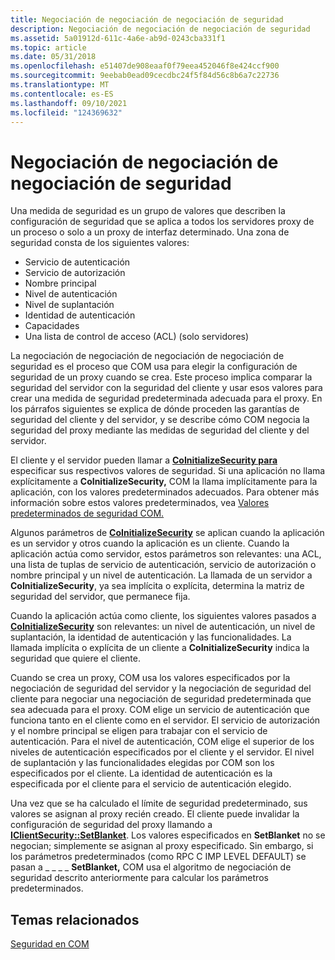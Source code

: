 ```yaml
---
title: Negociación de negociación de negociación de seguridad
description: Negociación de negociación de negociación de seguridad
ms.assetid: 5a01912d-611c-4a6e-ab9d-0243cba331f1
ms.topic: article
ms.date: 05/31/2018
ms.openlocfilehash: e51407de908eaaf0f79eea452046f8e424ccf900
ms.sourcegitcommit: 9eebab0ead09cecdbc24f5f84d56c8b6a7c22736
ms.translationtype: MT
ms.contentlocale: es-ES
ms.lasthandoff: 09/10/2021
ms.locfileid: "124369632"
---
```

# <a name="security-blanket-negotiation"></a>Negociación de negociación de negociación de seguridad

Una medida de seguridad es un grupo de valores que describen la configuración de seguridad que se aplica a todos los servidores proxy de un proceso o solo a un proxy de interfaz determinado. Una zona de seguridad consta de los siguientes valores:

-   Servicio de autenticación
-   Servicio de autorización
-   Nombre principal
-   Nivel de autenticación
-   Nivel de suplantación
-   Identidad de autenticación
-   Capacidades
-   Una lista de control de acceso (ACL) (solo servidores)

La negociación de negociación de negociación de negociación de seguridad es el proceso que COM usa para elegir la configuración de seguridad de un proxy cuando se crea. Este proceso implica comparar la seguridad del servidor con la seguridad del cliente y usar esos valores para crear una medida de seguridad predeterminada adecuada para el proxy. En los párrafos siguientes se explica de dónde proceden las garantías de seguridad del cliente y del servidor, y se describe cómo COM negocia la seguridad del proxy mediante las medidas de seguridad del cliente y del servidor.

El cliente y el servidor pueden llamar a [**CoInitializeSecurity para**](/windows/desktop/api/combaseapi/nf-combaseapi-coinitializesecurity) especificar sus respectivos valores de seguridad. Si una aplicación no llama explícitamente a **CoInitializeSecurity,** COM la llama implícitamente para la aplicación, con los valores predeterminados adecuados. Para obtener más información sobre estos valores predeterminados, vea [Valores predeterminados de seguridad COM.](com-security-defaults.md)

Algunos parámetros de [**CoInitializeSecurity**](/windows/desktop/api/combaseapi/nf-combaseapi-coinitializesecurity) se aplican cuando la aplicación es un servidor y otros cuando la aplicación es un cliente. Cuando la aplicación actúa como servidor, estos parámetros son relevantes: una ACL, una lista de tuplas de servicio de autenticación, servicio de autorización o nombre principal y un nivel de autenticación. La llamada de un servidor a **CoInitializeSecurity**, ya sea implícita o explícita, determina la matriz de seguridad del servidor, que permanece fija.

Cuando la aplicación actúa como cliente, los siguientes valores pasados a [**CoInitializeSecurity**](/windows/desktop/api/combaseapi/nf-combaseapi-coinitializesecurity) son relevantes: un nivel de autenticación, un nivel de suplantación, la identidad de autenticación y las funcionalidades. La llamada implícita o explícita de un cliente a **CoInitializeSecurity** indica la seguridad que quiere el cliente.

Cuando se crea un proxy, COM usa los valores especificados por la negociación de seguridad del servidor y la negociación de seguridad del cliente para negociar una negociación de seguridad predeterminada que sea adecuada para el proxy. COM elige un servicio de autenticación que funciona tanto en el cliente como en el servidor. El servicio de autorización y el nombre principal se eligen para trabajar con el servicio de autenticación. Para el nivel de autenticación, COM elige el superior de los niveles de autenticación especificados por el cliente y el servidor. El nivel de suplantación y las funcionalidades elegidas por COM son los especificados por el cliente. La identidad de autenticación es la especificada por el cliente para el servicio de autenticación elegido.

Una vez que se ha calculado el límite de seguridad predeterminado, sus valores se asignan al proxy recién creado. El cliente puede invalidar la configuración de seguridad del proxy llamando a [**IClientSecurity::SetBlanket**](/windows/win32/api/objidl/nf-objidl-iclientsecurity-setblanket). Los valores especificados en **SetBlanket** no se negocian; simplemente se asignan al proxy especificado. Sin embargo, si los parámetros predeterminados (como RPC C IMP LEVEL DEFAULT) se pasan a \_ \_ \_ \_ **SetBlanket,** COM usa el algoritmo de negociación de seguridad descrito anteriormente para calcular los parámetros predeterminados.

## <a name="related-topics"></a>Temas relacionados

<dl> <dt>

[Seguridad en COM](security-in-com.md)
</dt> </dl>

 

 